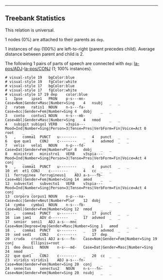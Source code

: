 

--------------------------------------------------------------------------------

## Treebank Statistics

This relation is universal.

1 nodes (0%) are attached to their parents as `dep`.

1 instances of `dep` (100%) are left-to-right (parent precedes child).
Average distance between parent and child is 2.

The following 1 pairs of parts of speech are connected with `dep`: [la-pos/ADJ]()-[la-pos/CONJ]() (1; 100% instances).


~~~ conllu
# visual-style 19	bgColor:blue
# visual-style 19	fgColor:white
# visual-style 17	bgColor:blue
# visual-style 17	fgColor:white
# visual-style 17 19 dep	color:blue
1	Ipse	ipse1	PRON	p-s---mn-	Case=Nom|Gender=Masc|Number=Sing	4	nsubj	_	_
2	ratem	ratis1	NOUN	n-s---fa-	Case=Acc|Gender=Fem|Number=Sing	4	dobj	_	_
3	conto	contus1	NOUN	n-s---mb-	Case=Abl|Gender=Masc|Number=Sing	4	nmod	_	_
4	subigit	subigo1	VERB	v3spia---	Mood=Ind|Number=Sing|Person=3|Tense=Pres|VerbForm=Fin|Voice=Act	0	root	_	_
5	,	comma1	PUNCT	u--------	_	4	punct	_	_
6	que	que1	CONJ	c--------	_	4	advmod	_	_
7	velis	vela1	NOUN	n-p---fd-	Case=Dat|Gender=Fem|Number=Plur	8	dobj	_	_
8	ministrat	ministro1	VERB	v3spia---	Mood=Ind|Number=Sing|Person=3|Tense=Pres|VerbForm=Fin|Voice=Act	4	conj	_	_
9	,	comma1	PUNCT	u--------	_	4	punct	_	_
10	et	et1	CONJ	c--------	_	4	cc	_	_
11	ferruginea	ferrugineus1	ADJ	a-s---fb-	Case=Abl|Gender=Fem|Number=Sing	14	amod	_	_
12	subvectat	subvecto1	VERB	v3spia---	Mood=Ind|Number=Sing|Person=3|Tense=Pres|VerbForm=Fin|Voice=Act	4	conj	_	_
13	corpora	corpus1	NOUN	n-p---na-	Case=Acc|Gender=Neut|Number=Plur	12	dobj	_	_
14	cymba	cymba1	NOUN	n-s---fb-	Case=Abl|Gender=Fem|Number=Sing	12	nmod	_	_
15	,	comma1	PUNCT	u--------	_	17	punct	_	_
16	iam	jam1	ADV	d--------	_	17	advmod	_	_
17	senior	seni1	ADJ	a-s---mnc	Case=Nom|Degree=Cmp|Gender=Masc|Number=Sing	1	amod	_	_
18	,	comma1	PUNCT	u--------	_	19	advmod	_	_
19	sed	sed1	CONJ	c--------	_	17	dep	_	_
20	cruda	crudus1	ADJ	a-s---fn-	Case=Nom|Gender=Fem|Number=Sing	19	conj	_	Ellipsis=root
21	deo	deus1	NOUN	n-s---md-	Case=Dat|Gender=Masc|Number=Sing	24	nmod	_	_
22	que	que1	CONJ	c--------	_	20	cc	_	_
23	viridis	viridis1	ADJ	a-s---fn-	Case=Nom|Gender=Fem|Number=Sing	20	conj	_	_
24	senectus	senectus2	NOUN	n-s---fn-	Case=Nom|Gender=Fem|Number=Sing	20	nsubj	_	_

~~~


